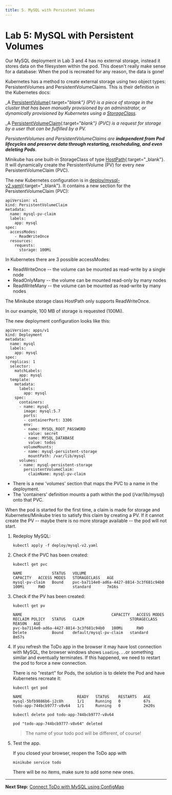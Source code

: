 ```yaml
---
title: 5. MySQL with Persistent Volumes
---
```


# Lab 5: MySQL with Persistent Volumes

Our MySQL deployment in Lab 3 and 4 has no external storage, instead it stores data on the filesystem within the pod. This doesn't really make sense for a database: When the pod is recreated for any reason, the data is gone!

Kubernetes has a method to create external storage using two object types: PersistentVolumes and PersistentVolumeClaims. This is their definition in the Kubernetes docs:

_A [PersistentVolume](https://kubernetes.io/docs/concepts/storage/persistent-volumes/){:target="_blank"} (PV) is a piece of storage in the cluster that has been manually provisioned by an administrator, or dynamically provisioned by Kubernetes using a [StorageClass](https://kubernetes.io/docs/concepts/storage/storage-classes)._

_A [PersistentVolumeClaim](https://kubernetes.io/docs/concepts/storage/persistent-volumes/#persistentvolumeclaims){:target="_blank"} (PVC) is a request for storage by a user that can be fulfilled by a PV._ 

_PersistentVolumes and PersistentVolumeClaims are **independent from Pod lifecycles and preserve data through restarting, rescheduling, and even deleting Pods**._

Minikube has one built-in StorageClass of type [HostPath](https://minikube.sigs.k8s.io/docs/handbook/persistent_volumes/){:target="_blank"}. It will dynamically create the PersistentVolume (PV) for every new PersistentVolumeClaim (PVC).

The new Kubernetes configuration is in [deploy/mysql-v2.yaml](../deploy/mysql-v2.yaml){:target="_blank"}. It contains a new section for the PersistentVolumeClaim (PVC):

```
apiVersion: v1
kind: PersistentVolumeClaim
metadata:
  name: mysql-pv-claim
  labels:
    app: mysql
spec:
  accessModes:
    - ReadWriteOnce
  resources:
    requests:
      storage: 100Mi
```

In Kubernetes there are 3 possible accessModes:

- ReadWriteOnce -- the volume can be mounted as read-write by a single node
- ReadOnlyMany -- the volume can be mounted read-only by many nodes
- ReadWriteMany -- the volume can be mounted as read-write by many nodes

The Minikube storage class HostPath only supports ReadWriteOnce.

In our example, 100 MB of storage is requested (100Mi).

The new deployment configuration looks like this:

```
apiVersion: apps/v1
kind: Deployment
metadata:
  name: mysql
  labels:
    app: mysql
spec:
  replicas: 1
  selector:
    matchLabels:
      app: mysql
  template:
    metadata:
      labels:
        app: mysql
    spec:
      containers:
      - name: mysql
        image: mysql:5.7
        ports:
        - containerPort: 3306
        env:
        - name: MYSQL_ROOT_PASSWORD
          value: secret
        - name: MYSQL_DATABASE
          value: todos
        volumeMounts:
        - name: mysql-persistent-storage
          mountPath: /var/lib/mysql
      volumes:
      - name: mysql-persistent-storage
        persistentVolumeClaim:
          claimName: mysql-pv-claim
```

* There is a new 'volumes' section that maps the PVC to a name in the deployment.
* The 'containers' definition mounts a path within the pod (/var/lib/mysql) onto that PVC. 

When the pod is started for the first time, a claim is made for storage and Kubernetes/Minikube tries to satisfy this claim by creating a PV. If it cannot create the PV -- maybe there is no more storage available -- the pod will not start.

1. Redeploy MySQL:

    ```
    kubectl apply -f deploy/mysql-v2.yaml
    ```

2. Check if the PVC has been created:

    ```
    kubectl get pvc

    NAME             STATUS   VOLUME                                     CAPACITY   ACCESS MODES   STORAGECLASS   AGE
    mysql-pv-claim   Bound    pvc-ba7114e0-ad6a-4427-8814-3c3f681c94b0   100Mi      RWO            standard       7m16s
    ```

3. Check if the PV has been created:

    ```
    kubectl get pv

    NAME                                       CAPACITY   ACCESS MODES   RECLAIM POLICY   STATUS   CLAIM                    STORAGECLASS   REASON   AGE
    pvc-ba7114e0-ad6a-4427-8814-3c3f681c94b0   100Mi      RWO            Delete           Bound    default/mysql-pv-claim   standard                8m57s
    ```

4. If you refresh the ToDo app in the browser it may have lost connection with MySQL, the browser windows shows `Loading...`or something similar and eventually terminates. If this happened, we need to restart the pod to force a new connection. 

    There is no "restart" for Pods, the solution is to delete the Pod and have Kubernetes recreate it:

    ```
    kubectl get pod

    NAME                        READY   STATUS    RESTARTS   AGE
    mysql-5bfb9886b6-j2c8h      1/1     Running   0          67s
    todo-app-744bcb9777-v8v64   1/1     Running   0          2m20s
    ```

    ```
    kubectl delete pod todo-app-744bcb9777-v8v64

    pod "todo-app-744bcb9777-v8v64" deleted
    ```

    > The name of your todo pod will be different, of course!

5. Test the app. 
   
   If you closed your browser, reopen the ToDo app with

    ```
    minikube service todo
    ```

    There will be no items, make sure to add some new ones.


---

**Next Step:** [Connect ToDo with MySQL using ConfigMap](lab6.md) 